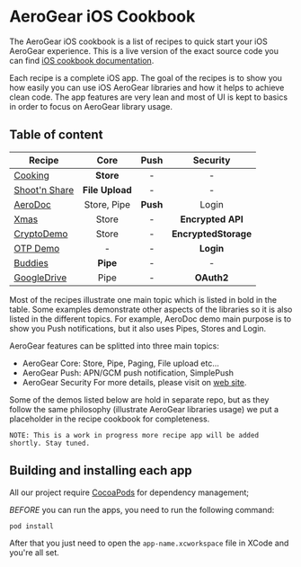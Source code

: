 AeroGear iOS Cookbook
=====================

The AeroGear iOS cookbook is a list of recipes to quick start your iOS AeroGear experience. This is a live version of the exact source code you can find [iOS cookbook documentation](http://aerogear.org/docs/guides/iOSCookbook/).

Each recipe is a complete iOS app. The goal of the recipes is to show you how easily you can use iOS AeroGear libraries and how it helps to achieve clean code. The app features are very lean and most of UI is kept to basics in order to focus on AeroGear library usage. 

## Table of content

| Recipe 	| Core 	| Push 	| Security 	|
| ------------- |:-------------:| :-----:|:-----:|
| [Cooking](Recipe/CookingRecipe.md) | **Store** | - | - |
| [Shoot'n Share](Shoot/Shoot.md) | **File Upload** | - | - |
| [AeroDoc](https://github.com/aerogear/aerogear-aerodoc-ios) | Store, Pipe | **Push** | Login |
| [Xmas](Xmas/Xmas.md) | Store | - | **Encrypted API** |
| [CryptoDemo](https://github.com/aerogear/aerogear-crypto-ios-demo) | Store | - | **EncryptedStorage** |
| [OTP Demo](https://github.com/aerogear/aerogear-otp-ios-demo) | - | - | **Login** |
| [Buddies](Buddies/README.md) | **Pipe** | - | - |
| [GoogleDrive](GoogleDrive/GoogleDrive.md) | Pipe | - | **OAuth2** |

Most of the recipes illustrate one main topic which is listed in bold in the table. Some examples demonstrate other aspects of the libraries so it is also listed in the different topics. For example, AeroDoc demo main purpose is to show you Push notifications, but it also uses Pipes, Stores and Login.

AeroGear features can be splitted into three main topics: 
* AeroGear Core: Store, Pipe, Paging, File upload etc...
* AeroGear Push: APN/GCM push notification, SimplePush
* AeroGear Security
For more details, please visit on [web site](http://aerogear.org/).

Some of the demos listed below are hold in separate repo, but as they follow the same philosophy (illustrate AeroGear libraries usage) we put a placeholder in the recipe cookbook for completeness.

	NOTE: This is a work in progress more recipe app will be added shortly. Stay tuned. 

## Building and installing each app

All our project require [CocoaPods](http://cocoapods.org/) for dependency management;

_BEFORE_ you can run the apps, you need to run the following command:

    pod install

After that you just need to open the ```app-name.xcworkspace``` file in XCode and you're all set.
